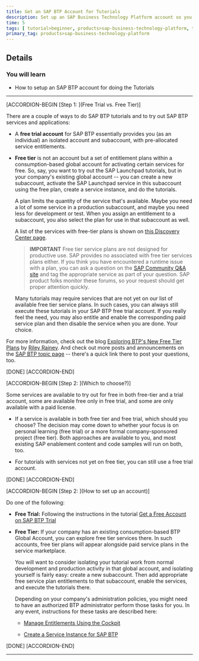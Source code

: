 ```yaml
---
title: Get an SAP BTP Account for Tutorials
description: Set up an SAP Business Technology Platform account so you can do the tutorials involving SAP BTP services and applications (trial or free-tier).
time: 5
tags: [ tutorial>beginner, products>sap-business-technology-platform, tutorial>free-tier]
primary_tag: products>sap-business-technology-platform
---
```


## Details
### You will learn
  - How to setup an SAP BTP account for doing the Tutorials

---

[ACCORDION-BEGIN [Step 1: ](Free Trial vs. Free Tier)]

There are a couple of ways to do SAP BTP tutorials and to try out SAP BTP services and applications:

- A **free trial account** for SAP BTP essentially provides you (as an individual) an isolated account and subaccount, with pre-allocated service entitlements.

- **Free tier** is not an account but a set of entitlement plans within a consumption-based global account for activating certain services for free. So, say, you want to try out the SAP Launchpad tutorials, but in your company's existing global account -- you can create a new subaccount, activate the SAP Launchpad service in this subaccount using the free plan, create a service instance, and do the tutorials.

    A plan limits the quantity of the service that's available.  Maybe you need a lot of some service in a production subaccount, and maybe you need less for development or test.  When you assign an entitlement to a subaccount, you also select the plan for use in that subaccount as well.

    A list of the services with free-tier plans is shown on [this Discovery Center page](https://discovery-center.cloud.sap/servicessearch/Free%20Tier/?).

    >**IMPORTANT** Free tier service plans are not designed for productive use.  SAP provides no  associated with free tier services plans either.  If you think you have encountered a runtime issue with a plan, you can ask a question on the [SAP Community Q&A site](https://answers.sap.com/index.html) and tag the appropriate service as part of your question.  SAP product folks monitor these forums, so your request should get proper attention quickly.

    Many tutorials may require services that are not yet on our list of available free tier service plans.  In such cases, you can always still execute these tutorials in your SAP BTP free trial account.  If you really feel the need, you may also entitle and enable the corresponding paid service plan and then disable the service when you are done. Your choice.

For more information, check out the blog [Exploring BTP's New Free Tier Plans](https://blogs.sap.com/2021/07/01/exploring-btps-new-free-tier-plans) by [Riley Rainey](https://people.sap.com/riley.rainey). And check out more posts and announcements on the [SAP BTP topic page](https://community.sap.com/topics/business-technology-platform) -- there's a quick link there to post your questions, too.


[DONE]
[ACCORDION-END]


[ACCORDION-BEGIN [Step 2: ](Which to choose?)]

Some services are available to try out for free in both free-tier and a trial account, some are available free only in free trial, and some are only available with a paid license.

- If a service is available in both free tier and free trial, which should you choose? The decision may come down to whether your focus is on personal learning (free trial) or a more formal company-sponsored project (free tier).  Both approaches are available to you, and most existing SAP enablement content and code samples will run on both, too.

- For tutorials with services not yet on free tier, you can still use a free trial account.

[DONE]
[ACCORDION-END]

[ACCORDION-BEGIN [Step 2: ](How to set up an account)]

Do one of the following:

- **Free Trial:** Following the instructions in the tutorial [Get a Free Account on SAP BTP Trial](hcp-create-trial-account)

- **Free Tier:** If your company has an existing consumption-based BTP Global Account, you can explore free tier services there.  In such accounts, free tier plans will appear alongside paid service plans in the service marketplace.

    You will want to consider isolating your tutorial work from normal development and production activity in that global account, and isolating yourself is fairly easy: create a new subaccount. Then add appropriate free service plan entitlements to that subaccount, enable the services, and execute the tutorials there.

    Depending on your company's administration policies, you might need to have an authorized BTP administrator perform those tasks for you. In any event, instructions for these tasks are described here:

    - [Manage Entitlements Using the Cockpit](btp-cockpit-entitlements)

    - [Create a Service Instance for SAP BTP](btp-cockpit-instances)

[DONE]
[ACCORDION-END]





---
